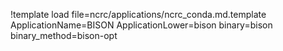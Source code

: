 !template load file=ncrc/applications/ncrc_conda.md.template ApplicationName=BISON ApplicationLower=bison binary=bison binary_method=bison-opt
